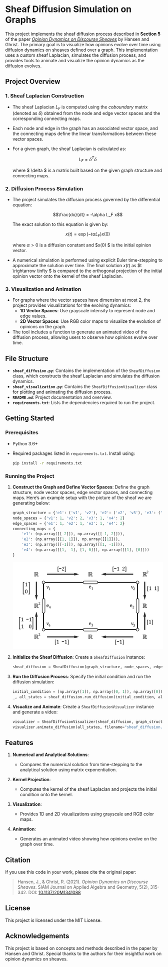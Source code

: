 
# Sheaf Diffusion Simulation on Graphs

This project implements the sheaf diffusion process described in **Section 5** of the paper [*Opinion Dynamics on Discourse Sheaves*](https://epubs.siam.org/doi/abs/10.1137/20M1341088) by Hansen and Ghrist. The primary goal is to visualize how opinions evolve over time using diffusion dynamics on sheaves defined over a graph. This implementation uses a custom sheaf Laplacian, simulates the diffusion process, and provides tools to animate and visualize the opinion dynamics as the diffusion evolves.

## Project Overview

### 1. **Sheaf Laplacian Construction**
- The sheaf Laplacian $L_F$ is computed using the *coboundary* matrix (denoted as $\delta$) obtained from the node and edge vector spaces and the corresponding connecting maps.
- Each node and edge in the graph has an associated vector space, and the connecting maps define the linear transformations between these vector spaces.
- For a given graph, the sheaf Laplacian is calculated as:
    
    $$L_F = \delta^T \delta$$

  where $ \delta $ is a matrix built based on the given graph structure and connecting maps.

### 2. **Diffusion Process Simulation**
- The project simulates the diffusion process governed by the differential equation:

  $$\frac{dx}{dt} = -\alpha L_F x$$

  The exact solution to this equation is given by:

  $$x(t) = \exp(-t\alpha L_F) x(0)$$

  where $\alpha > 0$ is a diffusion constant and $x(0) $ is the initial opinion vector.

- A numerical simulation is performed using explicit Euler time-stepping to approximate the solution over time. The final solution $x(t)$ as $t \rightarrow \infty $ is compared to the orthogonal projection of the initial opinion vector onto the kernel of the sheaf Laplacian.

### 3. **Visualization and Animation**
- For graphs where the vector spaces have dimension at most 2, the project provides visualizations for the evolving dynamics:
  - **1D Vector Spaces**: Use grayscale intensity to represent node and edge values.
  - **2D Vector Spaces**: Use RGB color maps to visualize the evolution of opinions on the graph.
- The tool includes a function to generate an animated video of the diffusion process, allowing users to observe how opinions evolve over time.

## File Structure

- **`sheaf_diffusion.py`**: Contains the implementation of the `SheafDiffusion` class, which constructs the sheaf Laplacian and simulates the diffusion dynamics.
- **`sheaf_visualization.py`**: Contains the `SheafDiffusionVisualizer` class for plotting and animating the diffusion process.
- **`README.md`**: Project documentation and overview.
- **`requirements.txt`**: Lists the dependencies required to run the project.

## Getting Started

### Prerequisites

- Python 3.6+
- Required packages listed in `requirements.txt`. Install using:

  ```bash
  pip install -r requirements.txt
  ```

### Running the Project

1. **Construct the Graph and Define Vector Spaces**:
   Define the graph structure, node vector spaces, edge vector spaces, and connecting maps. Here’s an example setup with the picture of the sheaf we are generating below:

   ```python
   graph_structure = {'e1': ('v1', 'v2'), 'e2': ('v2', 'v3'), 'e3': ('v3', 'v4'), 'e4': ('v4', 'v1')}
   node_spaces = {'v1': 1, 'v2': 2, 'v3': 1, 'v4': 2}
   edge_spaces = {'e1': 1, 'e2': 1, 'e3': 1, 'e4': 2}
   connecting_maps = {
       'e1': (np.array([[-2]]), np.array([[-1, 2]])),
       'e2': (np.array([[1, 1]]), np.array([[1]])),
       'e3': (np.array([[-1]]), np.array([[1, -1]])),
       'e4': (np.array([[1, -1], [1, 0]]), np.array([[1], [0]]))
   }
   ```
   ![Example Sheaf](example_sheaf.png "Example Sheaf")

2. **Initialize the Sheaf Diffusion**:
   Create a `SheafDiffusion` instance:

   ```python
   sheaf_diffusion = SheafDiffusion(graph_structure, node_spaces, edge_spaces, connecting_maps)
   ```

3. **Run the Diffusion Process**:
   Specify the initial condition and run the diffusion simulation:

   ```python
   initial_condition = [np.array([1]), np.array([0, 1]), np.array([0]), np.array([1, -1])]
   _, all_states = sheaf_diffusion.run_diffusion(initial_condition, alpha=0.1, dt=0.01, num_timesteps=100)
   ```

4. **Visualize and Animate**:
   Create a `SheafDiffusionVisualizer` instance and generate a video:

   ```python
   visualizer = SheafDiffusionVisualizer(sheaf_diffusion, graph_structure)
   visualizer.animate_diffusion(all_states, filename="sheaf_diffusion.mp4", interval=50)
   ```

## Features

1. **Numerical and Analytical Solutions**:
   - Compares the numerical solution from time-stepping to the analytical solution using matrix exponentiation.
   
2. **Kernel Projection**:
   - Computes the kernel of the sheaf Laplacian and projects the initial condition onto the kernel.
   
3. **Visualization**:
   - Provides 1D and 2D visualizations using grayscale and RGB color maps.

4. **Animation**:
   - Generates an animated video showing how opinions evolve on the graph over time.

## Citation

If you use this code in your work, please cite the original paper:

> Hansen, J., & Ghrist, R. (2021). *Opinion Dynamics on Discourse Sheaves*. SIAM Journal on Applied Algebra and Geometry, 5(2), 315-342. DOI: [10.1137/20M1341088](https://epubs.siam.org/doi/abs/10.1137/20M1341088)

## License

This project is licensed under the MIT License.

## Acknowledgements

This project is based on concepts and methods described in the paper by Hansen and Ghrist. Special thanks to the authors for their insightful work on opinion dynamics on sheaves.
